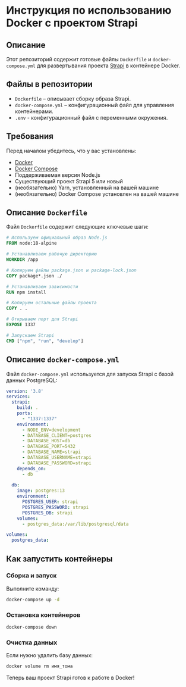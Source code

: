 # Инструкция по использованию Docker с проектом Strapi

## Описание
Этот репозиторий содержит готовые файлы `Dockerfile` и `docker-compose.yml` для развертывания проекта [Strapi](https://strapi.io/) в контейнере Docker.

## Файлы в репозитории
- `Dockerfile` – описывает сборку образа Strapi.
- `docker-compose.yml` – конфигурационный файл для управления контейнерами.
- `.env` - конфигурационный файл с переменными окружения.
## Требования
Перед началом убедитесь, что у вас установлены:
- [Docker](https://www.docker.com/get-started)
- [Docker Compose](https://docs.docker.com/compose/install/)
- Поддерживаемая версия Node.js
- Существующий проект Strapi 5 или новый
- (необязательно) Yarn, установленный на вашей машине
- (необязательно) Docker Compose установлен на вашей машине
## Описание `Dockerfile`
Файл `Dockerfile` содержит следующие ключевые шаги:

```dockerfile
# Используем официальный образ Node.js
FROM node:18-alpine

# Устанавливаем рабочую директорию
WORKDIR /app

# Копируем файлы package.json и package-lock.json
COPY package*.json ./

# Устанавливаем зависимости
RUN npm install

# Копируем остальные файлы проекта
COPY . .

# Открываем порт для Strapi
EXPOSE 1337

# Запускаем Strapi
CMD ["npm", "run", "develop"]
```

## Описание `docker-compose.yml`
Файл `docker-compose.yml` используется для запуска Strapi с базой данных PostgreSQL:

```yaml
version: '3.8'
services:
  strapi:
    build: .
    ports:
      - "1337:1337"
    environment:
      - NODE_ENV=development
      - DATABASE_CLIENT=postgres
      - DATABASE_HOST=db
      - DATABASE_PORT=5432
      - DATABASE_NAME=strapi
      - DATABASE_USERNAME=strapi
      - DATABASE_PASSWORD=strapi
    depends_on:
      - db
  
  db:
    image: postgres:13
    environment:
      POSTGRES_USER: strapi
      POSTGRES_PASSWORD: strapi
      POSTGRES_DB: strapi
    volumes:
      - postgres_data:/var/lib/postgresql/data

volumes:
  postgres_data:
```

## Как запустить контейнеры
### Сборка и запуск
Выполните команду:
```sh
docker-compose up -d
```

### Остановка контейнеров
```sh
docker-compose down
```

### Очистка данных
Если нужно удалить базу данных:
```sh
docker volume rm имя_тома
```

Теперь ваш проект Strapi готов к работе в Docker!

